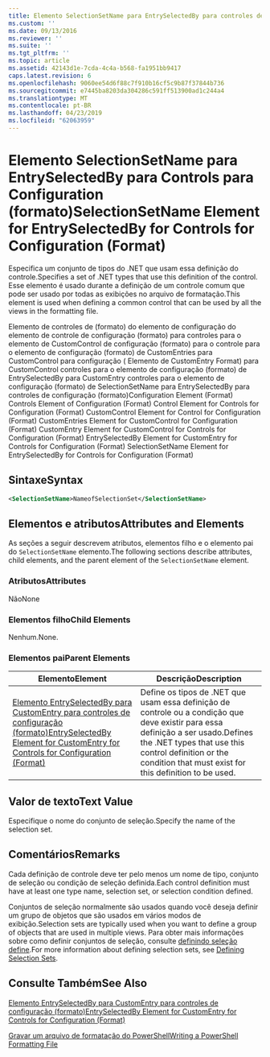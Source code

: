 ```yaml
---
title: Elemento SelectionSetName para EntrySelectedBy para controles de configuração (formato) | Microsoft Docs
ms.custom: ''
ms.date: 09/13/2016
ms.reviewer: ''
ms.suite: ''
ms.tgt_pltfrm: ''
ms.topic: article
ms.assetid: 42143d1e-7cda-4c4a-b568-fa1951bb9417
caps.latest.revision: 6
ms.openlocfilehash: 9060ee54d6f88c7f910b16cf5c9b87f37844b736
ms.sourcegitcommit: e7445ba8203da304286c591ff513900ad1c244a4
ms.translationtype: MT
ms.contentlocale: pt-BR
ms.lasthandoff: 04/23/2019
ms.locfileid: "62063959"
---
```

# <a name="selectionsetname-element-for-entryselectedby-for-controls-for-configuration-format"></a><span data-ttu-id="86036-102">Elemento SelectionSetName para EntrySelectedBy para Controls para Configuration (formato)</span><span class="sxs-lookup"><span data-stu-id="86036-102">SelectionSetName Element for EntrySelectedBy for Controls for Configuration (Format)</span></span>

<span data-ttu-id="86036-103">Especifica um conjunto de tipos do .NET que usam essa definição do controle.</span><span class="sxs-lookup"><span data-stu-id="86036-103">Specifies a set of .NET types that use this definition of the control.</span></span> <span data-ttu-id="86036-104">Esse elemento é usado durante a definição de um controle comum que pode ser usado por todas as exibições no arquivo de formatação.</span><span class="sxs-lookup"><span data-stu-id="86036-104">This element is used when defining a common control that can be used by all the views in the formatting file.</span></span>

<span data-ttu-id="86036-105">Elemento de controles de (formato) do elemento de configuração do elemento de controle de configuração (formato) para controles para o elemento de CustomControl de configuração (formato) para o controle para o elemento de configuração (formato) de CustomEntries para CustomControl para configuração ( Elemento de CustomEntry Format) para CustomControl controles para o elemento de configuração (formato) de EntrySelectedBy para CustomEntry controles para o elemento de configuração (formato) de SelectionSetName para EntrySelectedBy para controles de configuração (formato)</span><span class="sxs-lookup"><span data-stu-id="86036-105">Configuration Element (Format) Controls Element of Configuration (Format) Control Element for Controls for Configuration (Format) CustomControl Element for Control for Configuration (Format) CustomEntries Element for CustomControl for Configuration (Format) CustomEntry Element for CustomControl for Controls for Configuration (Format) EntrySelectedBy Element for CustomEntry for Controls for Configuration (Format) SelectionSetName Element for EntrySelectedBy for Controls for Configuration (Format)</span></span>

## <a name="syntax"></a><span data-ttu-id="86036-106">Sintaxe</span><span class="sxs-lookup"><span data-stu-id="86036-106">Syntax</span></span>

```xml
<SelectionSetName>NameofSelectionSet</SelectionSetName>

```

## <a name="attributes-and-elements"></a><span data-ttu-id="86036-107">Elementos e atributos</span><span class="sxs-lookup"><span data-stu-id="86036-107">Attributes and Elements</span></span>

<span data-ttu-id="86036-108">As seções a seguir descrevem atributos, elementos filho e o elemento pai do `SelectionSetName` elemento.</span><span class="sxs-lookup"><span data-stu-id="86036-108">The following sections describe attributes, child elements, and the parent element of the `SelectionSetName` element.</span></span>

### <a name="attributes"></a><span data-ttu-id="86036-109">Atributos</span><span class="sxs-lookup"><span data-stu-id="86036-109">Attributes</span></span>

<span data-ttu-id="86036-110">Não</span><span class="sxs-lookup"><span data-stu-id="86036-110">None</span></span>

### <a name="child-elements"></a><span data-ttu-id="86036-111">Elementos filho</span><span class="sxs-lookup"><span data-stu-id="86036-111">Child Elements</span></span>

<span data-ttu-id="86036-112">Nenhum.</span><span class="sxs-lookup"><span data-stu-id="86036-112">None.</span></span>

### <a name="parent-elements"></a><span data-ttu-id="86036-113">Elementos pai</span><span class="sxs-lookup"><span data-stu-id="86036-113">Parent Elements</span></span>

|<span data-ttu-id="86036-114">Elemento</span><span class="sxs-lookup"><span data-stu-id="86036-114">Element</span></span>|<span data-ttu-id="86036-115">Descrição</span><span class="sxs-lookup"><span data-stu-id="86036-115">Description</span></span>|
|-------------|-----------------|
|[<span data-ttu-id="86036-116">Elemento EntrySelectedBy para CustomEntry para controles de configuração (formato)</span><span class="sxs-lookup"><span data-stu-id="86036-116">EntrySelectedBy Element for CustomEntry for Controls for Configuration (Format)</span></span>](./entryselectedby-element-for-customentry-for-controls-for-configuration-format.md)|<span data-ttu-id="86036-117">Define os tipos de .NET que usam essa definição de controle ou a condição que deve existir para essa definição a ser usado.</span><span class="sxs-lookup"><span data-stu-id="86036-117">Defines the .NET types that use this control definition or the condition that must exist for this definition to be used.</span></span>|

## <a name="text-value"></a><span data-ttu-id="86036-118">Valor de texto</span><span class="sxs-lookup"><span data-stu-id="86036-118">Text Value</span></span>

<span data-ttu-id="86036-119">Especifique o nome do conjunto de seleção.</span><span class="sxs-lookup"><span data-stu-id="86036-119">Specify the name of the selection set.</span></span>

## <a name="remarks"></a><span data-ttu-id="86036-120">Comentários</span><span class="sxs-lookup"><span data-stu-id="86036-120">Remarks</span></span>

<span data-ttu-id="86036-121">Cada definição de controle deve ter pelo menos um nome de tipo, conjunto de seleção ou condição de seleção definida.</span><span class="sxs-lookup"><span data-stu-id="86036-121">Each control definition must have at least one type name, selection set, or selection condition defined.</span></span>

<span data-ttu-id="86036-122">Conjuntos de seleção normalmente são usados quando você deseja definir um grupo de objetos que são usados em vários modos de exibição.</span><span class="sxs-lookup"><span data-stu-id="86036-122">Selection sets are typically used when you want to define a group of objects that are used in multiple views.</span></span> <span data-ttu-id="86036-123">Para obter mais informações sobre como definir conjuntos de seleção, consulte [definindo seleção define](./defining-selection-sets.md).</span><span class="sxs-lookup"><span data-stu-id="86036-123">For more information about defining selection sets, see [Defining Selection Sets](./defining-selection-sets.md).</span></span>

## <a name="see-also"></a><span data-ttu-id="86036-124">Consulte Também</span><span class="sxs-lookup"><span data-stu-id="86036-124">See Also</span></span>

[<span data-ttu-id="86036-125">Elemento EntrySelectedBy para CustomEntry para controles de configuração (formato)</span><span class="sxs-lookup"><span data-stu-id="86036-125">EntrySelectedBy Element for CustomEntry for Controls for Configuration (Format)</span></span>](./entryselectedby-element-for-customentry-for-controls-for-configuration-format.md)

[<span data-ttu-id="86036-126">Gravar um arquivo de formatação do PowerShell</span><span class="sxs-lookup"><span data-stu-id="86036-126">Writing a PowerShell Formatting File</span></span>](./writing-a-powershell-formatting-file.md)
